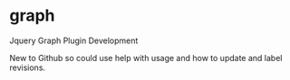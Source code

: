 # graph
Jquery Graph Plugin Development

New to Github so could use help with usage and how to update and label revisions.
